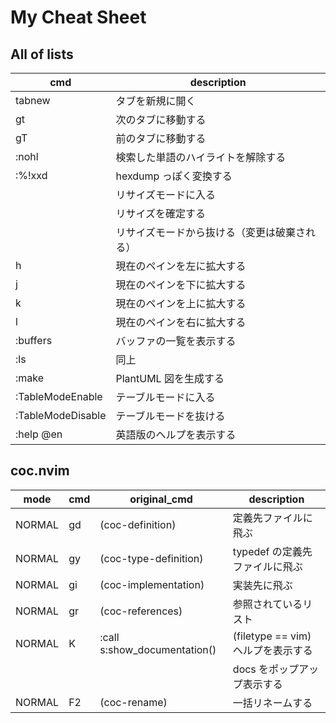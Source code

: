 # My Cheat Sheet

## All of lists

| cmd               | description                                  |
|-------------------|----------------------------------------------|
| tabnew            | タブを新規に開く                             |
| gt                | 次のタブに移動する                           |
| gT                | 前のタブに移動する                           |
| :nohl             | 検索した単語のハイライトを解除する           |
| :%!xxd            | hexdump っぽく変換する                       |
| <C-e>             | リサイズモードに入る                         |
| <Enter>           | リサイズを確定する                           |
| <Esc>             | リサイズモードから抜ける（変更は破棄される） |
| h                 | 現在のペインを左に拡大する                   |
| j                 | 現在のペインを下に拡大する                   |
| k                 | 現在のペインを上に拡大する                   |
| l                 | 現在のペインを右に拡大する                   |
| :buffers          | バッファの一覧を表示する                     |
| :ls               | 同上                                         |
| :make             | PlantUML 図を生成する                        |
| :TableModeEnable  | テーブルモードに入る                         |
| :TableModeDisable | テーブルモードを抜ける                       |
| :help @en         | 英語版のヘルプを表示する                     |

## coc.nvim

| mode   | cmd | original_cmd                 | description                        |
|--------|-----|------------------------------|------------------------------------|
| NORMAL | gd  | <Plug>(coc-definition)       | 定義先ファイルに飛ぶ               |
| NORMAL | gy  | <Plug>(coc-type-definition)  | typedef の定義先ファイルに飛ぶ     |
| NORMAL | gi  | <Plug>(coc-implementation)   | 実装先に飛ぶ                       |
| NORMAL | gr  | <Plug>(coc-references)       | 参照されているリスト               |
| NORMAL | K   | :call s:show_documentation() | (filetype == vim) ヘルプを表示する |
|        |     |                              | docs をポップアップ表示する        |
| NORMAL | F2  | <Plug>(coc-rename)           | 一括リネームする                   |

